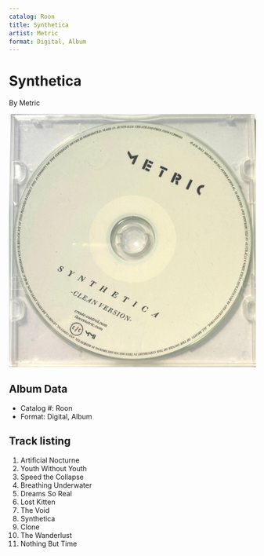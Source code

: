 ```yaml
---
catalog: Roon
title: Synthetica
artist: Metric
format: Digital, Album
---
```


# Synthetica

By Metric

![](../../assets/albumcovers/Metric-Synthetica.png)

## Album Data

- Catalog #: Roon
- Format: Digital, Album


## Track listing


1. Artificial Nocturne
2. Youth Without Youth
3. Speed the Collapse
4. Breathing Underwater
5. Dreams So Real
6. Lost Kitten
7. The Void
8. Synthetica
9. Clone
10. The Wanderlust
11. Nothing But Time


